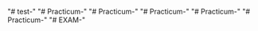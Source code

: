 "# test-" 
"# Practicum-" 
"# Practicum-" 
"# Practicum-" 
"# Practicum-" 
"# Practicum-" 
"# EXAM-" 
